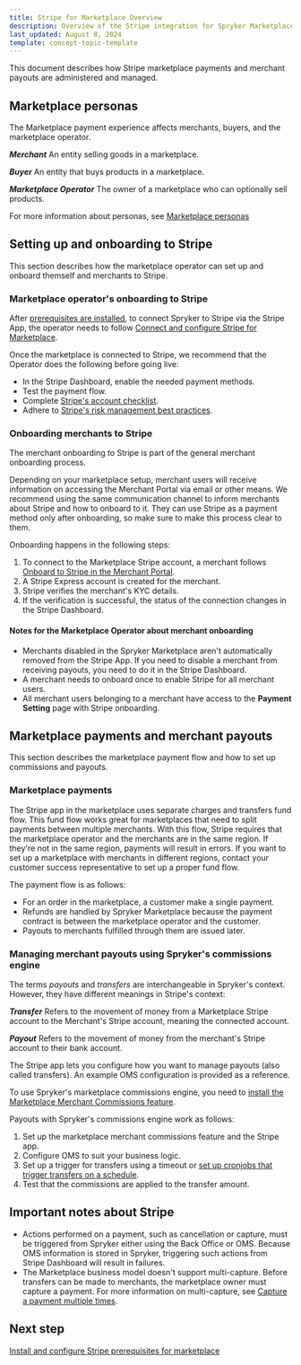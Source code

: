 ```yaml
---
title: Stripe for Marketplace Overview
description: Overview of the Stripe integration for Spryker Marketplace based projects and how stripe can enhance your store.
last_updated: August 8, 2024
template: concept-topic-template
---
```


This document describes how Stripe marketplace payments and merchant payouts are administered and managed.

## Marketplace personas

The Marketplace payment experience affects merchants, buyers, and the marketplace operator.

***Merchant***
  An entity selling goods in a marketplace.

***Buyer***
  An entity that buys products in a marketplace.

***Marketplace Operator***
  The owner of a marketplace who can optionally sell products.

For more information about personas, see [Marketplace personas](/docs/about/all/spryker-marketplace/marketplace-personas.html)


## Setting up and onboarding to Stripe

This section describes how the marketplace operator can set up and onboard themself and merchants to Stripe.

### Marketplace operator's onboarding to Stripe

After [prerequisites are installed](/docs/pbc/all/payment-service-provider/latest/marketplace/stripe-third-party-integration/install-and-configure-stripe-prerequisites-for-marketplace.html), to connect Spryker to Stripe via the Stripe App, the operator needs to follow [Connect and configure Stripe for Marketplace](/docs/pbc/all/payment-service-provider/latest/marketplace/stripe-third-party-integration/connect-and-configure-stripe-for-marketplace.html).

Once the marketplace is connected to Stripe, we recommend that the Operator does the following before going live:
- In the Stripe Dashboard, enable the needed payment methods.
- Test the payment flow.
- Complete [Stripe's account checklist](https://docs.stripe.com/get-started/account/checklist).
- Adhere to [Stripe's risk management best practices](https://docs.stripe.com/connect/risk-management/best-practices#fraud).


### Onboarding merchants to Stripe

The merchant onboarding to Stripe is part of the general merchant onboarding process.

Depending on your marketplace setup, merchant users will receive information on accessing the Merchant Portal via email or other means. We recommend using the same communication channel to inform merchants about Stripe and how to onboard to it. They can use Stripe as a payment method only after onboarding, so make sure to make this process clear to them.

Onboarding happens in the following steps:
1. To connect to the Marketplace Stripe account, a merchant follows [Onboard to Stripe in the Merchant Portal](/docs/pbc/all/payment-service-provider/latest/marketplace/stripe-third-party-integration/onboard-to-stripe-in-the-merchant-portal.html).
2. A Stripe Express account is created for the merchant.
3. Stripe verifies the merchant's KYC details.
4. If the verification is successful, the status of the connection changes in the Stripe Dashboard.


#### Notes for the Marketplace Operator about merchant onboarding

- Merchants disabled in the Spryker Marketplace aren't automatically removed from the Stripe App. If you need to disable a merchant from receiving payouts, you need to do it in the Stripe Dashboard.
- A merchant needs to onboard once to enable Stripe for all merchant users.
- All merchant users belonging to a merchant have access to the **Payment Setting** page with Stripe onboarding.

## Marketplace payments and merchant payouts

This section describes the marketplace payment flow and how to set up commissions and payouts.

### Marketplace payments

The Stripe app in the marketplace uses separate charges and transfers fund flow. This fund flow works great for marketplaces that need to split payments between multiple merchants. With this flow, Stripe requires that the marketplace operator and the merchants are in the same region. If they're not in the same region, payments will result in errors. If you want to set up a marketplace with merchants in different regions, contact your customer success representative to set up a proper fund flow.

The payment flow is as follows:
- For an order in the marketplace, a customer make a single payment.
- Refunds are handled by Spryker Marketplace because the payment contract is between the marketplace operator and the customer.
- Payouts to merchants fulfilled through them are issued later.


### Managing merchant payouts using Spryker's commissions engine

The terms *payouts* and *transfers* are interchangeable in Spryker's context. However, they have different meanings in Stripe's context:

***Transfer***
  Refers to the movement of money from a Marketplace Stripe account to the Merchant's Stripe account, meaning the connected account.

***Payout***
  Refers to the movement of money from the merchant's Stripe account to their bank account.

The Stripe app lets you configure how you want to manage payouts (also called transfers). An example OMS configuration is provided as a reference.

To use Spryker's marketplace commissions engine, you need to [install the Marketplace Merchant Commissions feature](/docs/pbc/all/merchant-management/latest/marketplace/install-and-upgrade/install-features/install-the-marketplace-merchant-commission-feature.html).

Payouts with Spryker's commissions engine work as follows:
1. Set up the marketplace merchant commissions feature and the Stripe app.
2. Configure OMS to suit your business logic.
4. Set up a trigger for transfers using a timeout or [set up cronjobs that trigger transfers on a schedule](/docs/pbc/all/payment-service-provider/latest/marketplace/stripe-third-party-integration/configure-merchant-transfers-for-stripe.html).
5. Test that the commissions are applied to the transfer amount.

## Important notes about Stripe

- Actions performed on a payment, such as cancellation or capture, must be triggered from Spryker either using the Back Office or OMS. Because OMS information is stored in Spryker, triggering such actions from Stripe Dashboard will result in failures.
- The Marketplace business model doesn't support multi-capture. Before transfers can be made to merchants, the marketplace owner must capture a payment. For more information on multi-capture, see [Capture a payment multiple times](https://docs.stripe.com/payments/multicapture).


## Next step

[Install and configure Stripe prerequisites for marketplace](/docs/pbc/all/payment-service-provider/202404.0/marketplace/stripe-third-party-integration/install-and-configure-stripe-prerequisites-for-marketplace.html)
